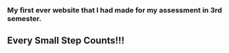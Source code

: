 ### My first ever website that I had made for my assessment in 3rd semester.
## Every Small Step Counts!!!
